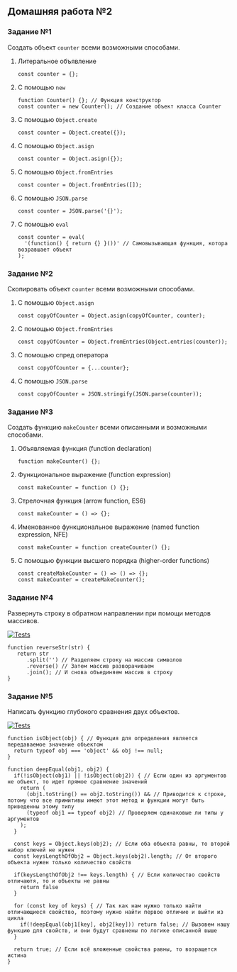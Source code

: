 ## Домашняя работа №2

### Задание №1
Создать объект `counter` всеми возможными способами.

1. Литеральное объявление
    ```
    const counter = {};
2. С помощью `new`
    ```
    function Counter() {}; // Функция конструктор
    const counter = new Counter(); // Создание объект класса Counter
3. C помощью `Object.create`
    ```
    const counter = Object.create({});
4. C помощью `Object.asign`
    ```
    const counter = Object.asign({});
5. С помощью `Object.fromEntries`
    ```
    const counter = Object.fromEntries([]);
6. С помощью `JSON.parse`
    ```
    const counter = JSON.parse('{}');
6. С помощью `eval`
    ```
    const counter = eval(
      '(function() { return {} }())' // Самовызывающая функция, котора возравшает объект
    );
    ```

### Задание №2
Скопировать объект `counter` всеми возможными способами.

1. C помощью `Object.asign`
    ```
    const copyOfCounter = Object.asign(copyOfCounter, counter);
2. С помощью `Object.fromEntries`
    ```
    const copyOfCounter = Object.fromEntries(Object.entries(counter));
3. С помощью спред оператора
    ```
    const copyOfCounter = {...counter};
4. С помощью `JSON.parse`
    ```
    const copyOfCounter = JSON.stringify(JSON.parse(counter));
    ```

### Задание №3
Создать функцию `makeCounter` всеми описанными и возможными способами.

1. Объявляемая функция (function declaration)
   ```
   function makeCounter() {};
2. Функциональное выражение (function expression)
   ```
   const makeCounter = function () {};
3. Стрелочная функция (arrow function, ES6)
   ```
   const makeCounter = () => {};
4. Именованное функциональное выражение (named function expression, NFE)
   ```
   const makeCounter = function createCounter() {};
5. С помощью функции высшего порядка (higher-order functions)
   ```
   const createMakeCounter = () => () => {};
   const makeCounter = createMakeCounter();
   ```

### Задание №4
Развернуть строку в обратном направлении при помощи методов массивов.

[![Tests](https://github.com/Timurkazan99/traineeship/actions/workflows/tests.yml/badge.svg?branch=homeWork_02&event=push)](https://github.com/Timurkazan99/traineeship/actions/workflows/tests.yml)
```
function reverseStr(str) {
   return str
      .split('') // Разделяем строку на массив символов
      .reverse() // Затем массив разворачиваем
      .join(); // И снова объединяем массив в строку
}
```

### Задание №5
Написать функцию глубокого сравнения двух объектов.

[![Tests](https://github.com/Timurkazan99/traineeship/actions/workflows/tests.yml/badge.svg?branch=homeWork_02&event=push)](https://github.com/Timurkazan99/traineeship/actions/workflows/tests.yml)
```
function isObject(obj) { // Функция для определения является передаваемое значение объектом
  return typeof obj === 'object' && obj !== null;
}

function deepEqual(obj1, obj2) {
  if(!isObject(obj1) || !isObject(obj2)) { // Если один из аргументов не объект, то идет прямое сравнение значений
    return (
      (obj1.toString() == obj2.toString()) && // Приводится к строке, потому что все примитивы имеют этот метод и функции могут быть приведенны этому типу
      (typeof obj1 == typeof obj2) // Проверяем одинаковые ли типы у аргументов
    );
  }

  const keys = Object.keys(obj2); // Если оба объекта равны, то второй набор ключей не нужен
  const keysLengthOfObj2 = Object.keys(obj2).length; // От второго объекта нужен только количество свойств

  if(keysLengthOfObj2 !== keys.length) { // Если количество свойств отличаютя, то и объекты не равны
    return false
  }

  for (const key of keys) { // Так как нам нужно только найти отличающиеся свойство, поэтому нужно найти первое отличие и выйти из цикла
    if(!deepEqual(obj1[key], obj2[key])) return false; // Вызовем нашу функцию для свойств, и они будут сравнены по логике описанной выше
  }

  return true; // Если всё вложенные свойства равны, то возращется истина
}
```
